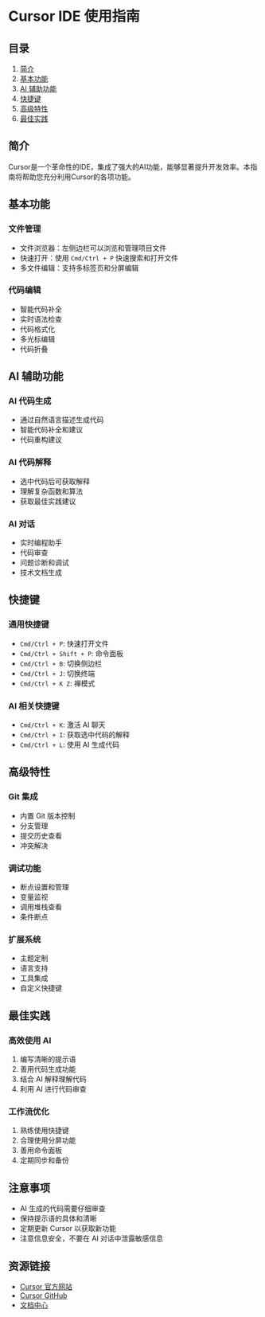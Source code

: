 # Cursor IDE 使用指南

## 目录
1. [简介](#简介)
2. [基本功能](#基本功能)
3. [AI 辅助功能](#ai-辅助功能)
4. [快捷键](#快捷键)
5. [高级特性](#高级特性)
6. [最佳实践](#最佳实践)

## 简介
Cursor是一个革命性的IDE，集成了强大的AI功能，能够显著提升开发效率。本指南将帮助您充分利用Cursor的各项功能。

## 基本功能

### 文件管理
- 文件浏览器：左侧边栏可以浏览和管理项目文件
- 快速打开：使用 `Cmd/Ctrl + P` 快速搜索和打开文件
- 多文件编辑：支持多标签页和分屏编辑

### 代码编辑
- 智能代码补全
- 实时语法检查
- 代码格式化
- 多光标编辑
- 代码折叠

## AI 辅助功能

### AI 代码生成
- 通过自然语言描述生成代码
- 智能代码补全和建议
- 代码重构建议

### AI 代码解释
- 选中代码后可获取解释
- 理解复杂函数和算法
- 获取最佳实践建议

### AI 对话
- 实时编程助手
- 代码审查
- 问题诊断和调试
- 技术文档生成

## 快捷键

### 通用快捷键
- `Cmd/Ctrl + P`: 快速打开文件
- `Cmd/Ctrl + Shift + P`: 命令面板
- `Cmd/Ctrl + B`: 切换侧边栏
- `Cmd/Ctrl + J`: 切换终端
- `Cmd/Ctrl + K Z`: 禅模式

### AI 相关快捷键
- `Cmd/Ctrl + K`: 激活 AI 聊天
- `Cmd/Ctrl + I`: 获取选中代码的解释
- `Cmd/Ctrl + L`: 使用 AI 生成代码

## 高级特性

### Git 集成
- 内置 Git 版本控制
- 分支管理
- 提交历史查看
- 冲突解决

### 调试功能
- 断点设置和管理
- 变量监视
- 调用堆栈查看
- 条件断点

### 扩展系统
- 主题定制
- 语言支持
- 工具集成
- 自定义快捷键

## 最佳实践

### 高效使用 AI
1. 编写清晰的提示语
2. 善用代码生成功能
3. 结合 AI 解释理解代码
4. 利用 AI 进行代码审查

### 工作流优化
1. 熟练使用快捷键
2. 合理使用分屏功能
3. 善用命令面板
4. 定期同步和备份

## 注意事项
- AI 生成的代码需要仔细审查
- 保持提示语的具体和清晰
- 定期更新 Cursor 以获取新功能
- 注意信息安全，不要在 AI 对话中泄露敏感信息

## 资源链接
- [Cursor 官方网站](https://cursor.sh)
- [Cursor GitHub](https://github.com/getcursor/cursor)
- [文档中心](https://cursor.sh/docs) 